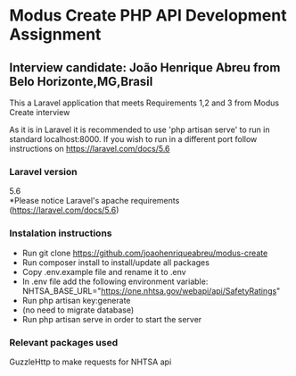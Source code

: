 # Modus Create PHP API Development Assignment

## Interview candidate: João Henrique Abreu from Belo Horizonte,MG,Brasil

This a Laravel application that meets Requirements 1,2 and 3 from Modus Create interview

As it is in Laravel it is recommended to use 'php artisan serve' to run in standard localhost:8000. If you wish to run in a different port 
follow instructions on https://laravel.com/docs/5.6

### Laravel version
5.6 \
*Please notice Laravel's apache requirements (https://laravel.com/docs/5.6)

### Instalation instructions
* Run git clone https://github.com/joaohenriqueabreu/modus-create
* Run composer install to install/update all packages
* Copy .env.example file and rename it to .env
* In .env file add the following environment variable: NHTSA_BASE_URL="https://one.nhtsa.gov/webapi/api/SafetyRatings"
* Run php artisan key:generate
* (no need to migrate database)
* Run php artisan serve in order to start the server

### Relevant packages used
GuzzleHttp to make requests for NHTSA api


